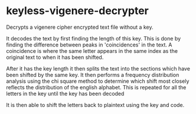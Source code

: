 # keyless-vigenere-decrypter
Decrypts a vigenere cipher encrypted text file without a key.

It decodes the text by first finding the length of this key.
This is done by finding the difference between peaks in 'coincidences' in the text.
A coincidence is where the same letter appears in the same index as the original text to when it has been shifted.

After it has the key length it then splits the text into the sections which have been shifted by the same key.
It then performs a frequency distribution analysis using the chi square method to determine which shift most closely reflects
the distribution of the english alphabet. This is repeated for all the letters in the key until the key has been decoded

It is then able to shift the letters back to plaintext using the key and code.
